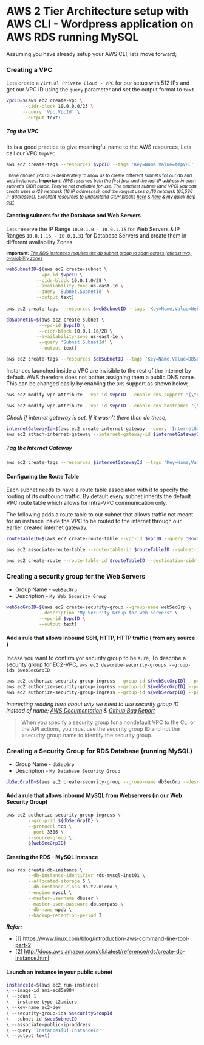 # AWS 2 Tier Architecture setup with AWS CLI - Wordpress application on AWS RDS running MySQL

Assuming you have already setup your AWS CLI, lets move forward;


### Creating a VPC
Lets create a `Virtual Private Cloud - VPC` for our setup with 512 IPs and get our VPC ID using the `query` parameter and set the output format to `text`. 

```sh
vpcID=$(aws ec2 create-vpc \
      --cidr-block 10.0.0.0/23 \
      --query 'Vpc.VpcId' \
      --output text)
```
##### Tag the VPC
Its is a good practice to give meaningful name to the AWS resources, Lets call our VPC `tmpVPC`
```sh
aws ec2 create-tags --resources $vpcID --tags 'Key=Name,Value=tmpVPC'
```
<sup>I have chosen /23 CIDR deliberately to allow us to create different subnets for our db and web instances. **Important:** _AWS reserves both the first four and the last IP address in each subnet's CIDR block. They're not available for use. The smallest subnet (and VPC) you can create uses a /28 netmask (16 IP addresses), and the largest uses a /16 netmask (65,536 IP addresses). Excellent resources to understand CIDR blocks [here](http://bradthemad.org/tech/notes/cidr_subnets.php) & [here](https://coderwall.com/p/ndm54w/creating-an-ec2-instance-in-a-vpc-with-the-aws-command-line-interface) & my quick help [gist](https://gist.github.com/miztiik/baecbaa67b1f10e38186d70e51c13a6c#file-cidr-ip-range)_<sup>



#### Creating subnets for the Database and Web Servers
Lets reserve the IP Range `10.0.1.0 - 10.0.1.15` for Web Servers & IP Ranges `10.0.1.16 - 10.0.1.31` for Database Servers and create them in different availability Zones. 

<sup>**Important:** _[The RDS instances requires the db subnet group to span across (atleast two) availability zones](http://docs.aws.amazon.com/AmazonRDS/latest/UserGuide/USER_VPC.WorkingWithRDSInstanceinaVPC.html?shortFooter=true)_<sup>
```sh
webSubnetID=$(aws ec2 create-subnet \
           --vpc-id $vpcID \
           --cidr-block 10.0.1.0/28 \
           --availability-zone us-east-1d \
           --query 'Subnet.SubnetId' \
           --output text)
           
aws ec2 create-tags --resources $webSubnetID --tags 'Key=Name,Value=WebSubnet'

dbSubnetID=$(aws ec2 create-subnet \
            --vpc-id $vpcID \
            --cidr-block 10.0.1.16/28 \
           --availability-zone us-east-1e \
            --query 'Subnet.SubnetId' \
            --output text)

aws ec2 create-tags --resources $dbSubnetID --tags 'Key=Name,Value=DBSubnet'
```

Instances launched inside a VPC are invisible to the rest of the internet by default. AWS therefore does not bother assigning them a public DNS name. This can be changed easily by enabling the `DNS` support as shown below,

```sh
aws ec2 modify-vpc-attribute --vpc-id $vpcID --enable-dns-support "{\"Value\":true}"

aws ec2 modify-vpc-attribute --vpc-id $vpcID --enable-dns-hostnames "{\"Value\":true}"
```
_Check if internet gateway is set, If it wasn't there then do these,_
```sh 
internetGatewayId=$(aws ec2 create-internet-gateway --query 'InternetGateway.InternetGatewayId' --output text) && echo $internetGatewayId
aws ec2 attach-internet-gateway --internet-gateway-id $internetGatewayId --vpc-id $vpcID
```
##### Tag the Internet Gateway
```sh
aws ec2 create-tags --resources $internetGatewayId --tags 'Key=Name,Value=tmpVPC-Internet-Gateway'
```

#### Configuring the Route Table
Each subnet needs to have a route table associated with it to specify the routing of its outbound traffic. By default every subnet inherits the default VPC route table which allows for intra-VPC communication only.

The following adds a route table to our subnet that allows traffic not meant for an instance inside the VPC to be routed to the internet through our earlier created internet gateway.

```sh
routeTableID=$(aws ec2 create-route-table --vpc-id $vpcID --query 'RouteTable.RouteTableId' --output text)

aws ec2 associate-route-table --route-table-id $routeTableID --subnet-id $webSubnetID

aws ec2 create-route --route-table-id $routeTableID --destination-cidr-block 0.0.0.0/0 --gateway-id $internetGatewayId
```

### Creating a security group for the Web Servers
 - Group Name - `webSecGrp`
 - Description - `My Web Security Group`

```sh
webSecGrpID=$(aws ec2 create-security-group --group-name webSecGrp \
            --description "My Security Group for web servers" \
            --vpc-id $vpcID \
            --output text)
```

#### Add a rule that allows inbound SSH, HTTP, HTTP traffic ( from any source )

Incase you want to confirm yor security group to be sure, To describe a security group for EC2-VPC, `aws ec2 describe-security-groups --group-ids $webSecGrpID`

```sh
aws ec2 authorize-security-group-ingress --group-id ${webSecGrpID} --protocol tcp --port 22 --cidr 0.0.0.0/0
aws ec2 authorize-security-group-ingress --group-id ${webSecGrpID} --protocol tcp --port 80 --cidr 0.0.0.0/0
aws ec2 authorize-security-group-ingress --group-id ${webSecGrpID} --protocol tcp --port 443 --cidr 0.0.0.0/0
```
_Interesting reading here about why we need to use security group ID instead of name; [AWS Documentation](http://docs.aws.amazon.com/AWSEC2/latest/UserGuide/using-network-security.html) & [Github Bug Report](https://github.com/hashicorp/terraform/issues/575)_

>When you specify a security group for a nondefault VPC to the CLI or the API actions, you must use the security group ID and not the >security group name to identify the security group.


### Creating a Security Group for RDS Database (running MySQL)
 - Group Name - `dbSecGrp`
 - Description - `My Database Security Group`

```sh
dbSecGrpID=$(aws ec2 create-security-group --group-name dbSecGrp --description "My Database Group for web servers" --vpc-id $vpcID --output text)
```

#### Add a rule that allows inbound MySQL from Webservers (in our Web Security Group)

```sh
aws ec2 authorize-security-group-ingress \
        --group-id ${dbSecGrpID} \
        --protocol tcp \
        --port 3306 \
        --source-group \
        ${webSecGrpID}
```

#### Creating the RDS - MySQL Instance
```sh
aws rds create-db-instance \
        --db-instance-identifier rds-mysql-inst01 \
        --allocated-storage 5 \
        --db-instance-class db.t2.micro \
        --engine mysql \
        --master-username dbuser \
        --master-user-password dbuserpass \
        --db-name wpdb \
        --backup-retention-period 3
```
_**Refer:**_ 
- [1] https://www.linux.com/blog/introduction-aws-command-line-tool-part-2
- [2] http://docs.aws.amazon.com/cli/latest/reference/rds/create-db-instance.html


#### Launch an instance in your public subnet
```sh
instanceId=$(aws ec2 run-instances 
\ --image-id ami-ecd5e884 
\ --count 1 
\ --instance-type t2.micro 
\ --key-name ec2-dev 
\ --security-group-ids $securityGroupId 
\ --subnet-id $webSubnetID 
\ --associate-public-ip-address 
\ --query 'Instances[0].InstanceId' 
\ --output text)

```







